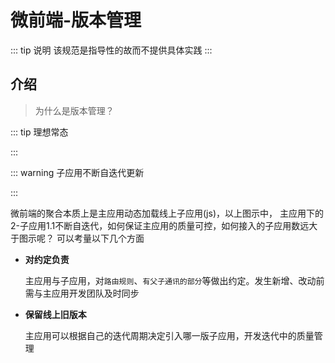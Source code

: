 # 微前端-版本管理

::: tip 说明
该规范是指导性的故而不提供具体实践
:::

## 介绍
>为什么是版本管理？

::: tip 理想常态

<ClientOnly>
<microfontends-version-g6 id="status1"></microfontends-version-g6>
</ClientOnly>

:::

::: warning 子应用不断自迭代更新

<ClientOnly>
<microfontends-version-g6 id="status2"></microfontends-version-g6>
</ClientOnly>

:::

微前端的聚合本质上是主应用动态加载线上子应用(js)，以上图示中，
主应用下的2-子应用1.1不断自迭代，如何保证主应用的质量可控，如何接入的子应用数远大于图示呢？
可以考量以下几个方面
- **对约定负责**
    
   主应用与子应用，对`路由规则`、`有父子通讯的部分`等做出约定。发生新增、改动前需与主应用开发团队及时同步

- **保留线上旧版本**
    
    主应用可以根据自己的迭代周期决定引入哪一版子应用，开发迭代中的质量管理


